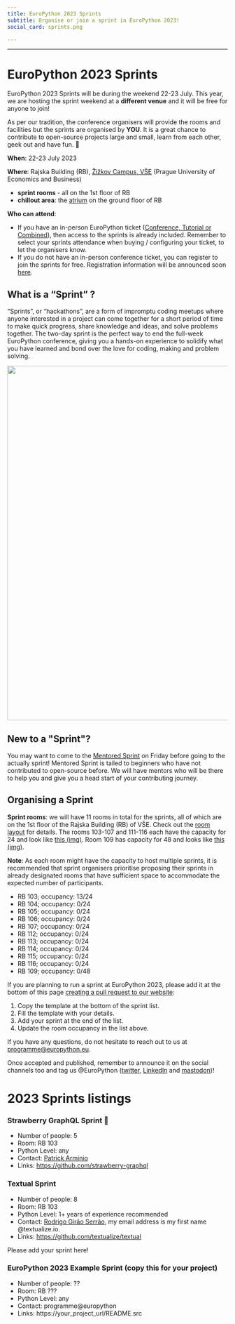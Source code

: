 ```yaml
---
title: EuroPython 2023 Sprints
subtitle: Organise or join a sprint in EuroPython 2023!
social_card: sprints.png

---
```


<!-- <div style={{textAlign: "center"}}>
  <Note>EuroPython 2023 Sprint Info </Note>
</div>

- **ROOMS**
  - Sprint Room 1: ****
  - Sprint Room 2: ****
  - Sprint Room 3: ****
  - Quiet Room: ****

- **SCHEDULE** -->

---

# EuroPython 2023 Sprints #

EuroPython 2023 Sprints will be during the weekend 22-23 July. This year, we are hosting the sprint weekend at a **different venue** and it will be free for anyone to join!

As per our tradition, the conference organisers will provide the rooms and facilities but the sprints are organised by **YOU**. It is a great chance to contribute to open-source projects large and small, learn from each other, geek out and have fun. 🐍

**When**: 22-23 July 2023

**Where**: Rajska Building (RB), [Žižkov Campus, VŠE](https://www.vse.cz/english/about-vse/profile/campus/) (Prague University of Economics and Business)
- **sprint rooms** - all on the 1st floor of RB
- **chillout area**: the [atrium](https://drive.google.com/file/d/19qKwC7fmxupRINP5Pvj6Npe_eq0czI6Y/view?usp=sharing) on the ground floor of RB

<!-- TODO: link map / page about sprint venue -->
**Who can attend**:
- If you have an in-person EuroPython ticket ([Conference, Tutorial or Combined](s#ticket-types)), then access to the sprints is already included. Remember to select your sprints attendance when buying / configuring your ticket, to let the organisers know.
- If you do not have an in-person conference ticket, you can register to join the sprints for free. Registration information will be announced soon [here](tickets#sprint-tickets).

## What is a “Sprint” ?

 “Sprints”, or “hackathons”, are a form of impromptu coding meetups where anyone interested in a project can come together for a short period of time to make quick progress, share knowledge and ideas, and solve problems together. The two-day sprint is the perfect way to end the full-week EuroPython conference, giving you a hands-on experience to solidify what you have learned and bond over the love for coding, making and problem solving.  

<img src="/img/sprint_collection.png__2420x1619_q85_crop_subsampling-2_upscale.png" width="1210" height="808"   />

## New to a "Sprint"?

You may want to come to the [Mentored Sprint](/mentored-sprint) on Friday before going to the actually sprint! Mentored Sprint is tailed to beginners who have not contributed to open-source before. We will have mentors who will be there to help you and give you a head start of your contributing journey.

## Organising a Sprint

**Sprint rooms**: we will have 11 rooms in total for the sprints, all of which are on the 1st floor of the Rajska Building (RB) of VŠE. Check out the [room layout](https://drive.google.com/file/d/1N2Q_jB3j4LRXS15WJI2STlXvBkGABbgC/view?usp=sharing) for details. The rooms 103-107 and 111-116 each have the capacity for 24 and look like [this (img)](https://drive.google.com/file/d/1J2ffugSUZcx4oZO6LGMsUjPL1Z2ZrWw1/view?usp=sharing). Room 109 has capacity for 48 and looks like [this (img)](https://drive.google.com/file/d/1iVOMcF5IxSGH4TgpDoby1bEQDBMLWhhP/view?usp=sharing).

**Note**: As each room might have the capacity to host multiple sprints, it is recommended that sprint organisers prioritise proposing their sprints in already designated rooms that have sufficient space to accommodate the expected number of participants.

- RB 103; occupancy: 13/24
- RB 104; occupancy: 0/24
- RB 105; occupancy: 0/24
- RB 106; occupancy: 0/24
- RB 107; occupancy: 0/24
- RB 112; occupancy: 0/24
- RB 113; occupancy: 0/24
- RB 114; occupancy: 0/24
- RB 115; occupancy: 0/24
- RB 116; occupancy: 0/24
- RB 109; occupancy: 0/48

If you are planning to run a sprint at EuroPython 2023, please add it at the bottom of this page [creating a pull request to our website](https://github.com/EuroPython/website/blob/main/data/pages-content/sprints.md):

1. Copy the template at the bottom of the sprint list.
2. Fill the template with your details.
3. Add your sprint at the end of the list.
4. Update the room occupancy in the list above.

If you have any questions, do not hesitate to reach out to us at programme@europython.eu.

Once accepted and published, remember to announce it on the social channels too and tag us @EuroPython ([twitter](https://twitter.com/europython), [LinkedIn](https://www.linkedin.com/company/europython/) and [mastodon](https://fosstodon.org/@europython))!

# 2023 Sprints listings


### Strawberry GraphQL Sprint 🍓
- Number of people: 5
- Room: RB 103
- Python Level: any
- Contact:  [Patrick Arminio](https://github.com/patrick91)
- Links: https://github.com/strawberry-graphql


### Textual Sprint

- Number of people: 8
- Room: RB 103
- Python Level: 1+ years of experience recommended
- Contact: [Rodrigo Girão Serrão](https://github.com/rodrigogiraoserrao), my email address is my first name @textualize.io.
- Links: https://github.com/textualize/textual


Please add your sprint here!

### EuroPython 2023 Example Sprint (copy this for your project)

- Number of people: ??
- Room: RB ???
- Python Level: any
- Contact: programme@europython
- Links: https://your_project_url/README.src
